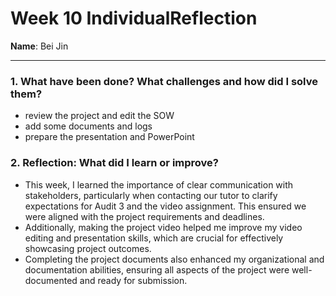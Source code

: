 # Week 10 IndividualReflection 
**Name**:  Bei Jin


---



### 1. What have been done? What challenges and how did I solve them?

- review the project and edit the SOW
- add some documents and logs
- prepare the presentation and PowerPoint
  
### 2. Reflection: What did I learn or improve?

- This week, I learned the importance of clear communication with stakeholders, particularly when contacting our tutor to clarify expectations for Audit 3 and the video assignment. This ensured we were aligned with the project requirements and deadlines.
- Additionally, making the project video helped me improve my video editing and presentation skills, which are crucial for effectively showcasing project outcomes.
- Completing the project documents also enhanced my organizational and documentation abilities, ensuring all aspects of the project were well-documented and ready for submission.


